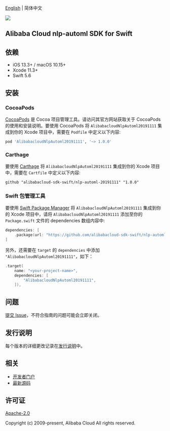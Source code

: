 [English](README.md) | 简体中文

![](https://aliyunsdk-pages.alicdn.com/icons/AlibabaCloud.svg)

## Alibaba Cloud nlp-automl SDK for Swift

## 依赖

- iOS 13.3+ / macOS 10.15+
- Xcode 11.3+
- Swift 5.6

## 安装

### CocoaPods

[CocoaPods](https://cocoapods.org) 是 Cocoa 项目管理工具。请访问其官方网站获取关于 CocoaPods 的使用和安装说明。要使用 CocoaPods 将 `AlibabacloudNlpAutoml20191111` 集成到你的 Xcode 项目中，需要在 `Podfile` 中定义以下内容:

```ruby
pod 'AlibabacloudNlpAutoml20191111', '~> 1.0.0'
```

### Carthage

要使用 [Carthage](https://github.com/Carthage/Carthage) 将 `AlibabacloudNlpAutoml20191111` 集成到你的 Xcode 项目中，需要在 `Cartfile` 中定义以下内容:

```ogdl
github "alibabacloud-sdk-swift/nlp-automl-20191111" "1.0.0"
```

### Swift 包管理工具

要使用 [Swift Package Manager](https://swift.org/package-manager/) 将 `AlibabacloudNlpAutoml20191111` 集成到你的 Xcode 项目中，请将 `AlibabacloudNlpAutoml20191111` 添加至你的 `Package.swift` 文件的 dependencies 数组内容中:

```swift
dependencies: [
    .package(url: "https://github.com/alibabacloud-sdk-swift/nlp-automl-20191111.git", from: "1.0.0")
]
```

另外，还需要在 `target` 的 `dependencies` 中添加 `"AlibabacloudNlpAutoml20191111"`，如下：

```swift
.target(
    name: "<your-project-name>",
    dependencies: [
        "AlibabacloudNlpAutoml20191111",
    ]),
```

## 问题

[提交 Issue](https://github.com/alibabacloud-sdk-swift/nlp-automl-20191111/issues/new)，不符合指南的问题可能会立即关闭。

## 发行说明

每个版本的详细更改记录在[发行说明](./ChangeLog.txt)中。

## 相关

* [开发者门户](https://next.api.aliyun.com/home)
* [最新源码](https://github.com/alibabacloud-sdk-swift/nlp-automl-20191111)

## 许可证

[Apache-2.0](http://www.apache.org/licenses/LICENSE-2.0)

Copyright (c) 2009-present, Alibaba Cloud All rights reserved.
